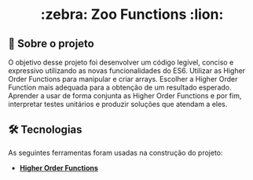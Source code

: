 <h1 align="center">:zebra: Zoo Functions :lion: </h1>

## 📰 Sobre o projeto

O objetivo desse projeto foi desenvolver um código legível, conciso e expressivo utilizando as novas funcionalidades do ES6. Utilizar as Higher Order Functions para manipular e criar arrays. Escolher a Higher Order Function mais adequada para a obtenção de um resultado esperado. Aprender a usar de forma conjunta as Higher Order Functions e por fim, interpretar testes unitários e produzir soluções que atendam a eles.

## 🛠 Tecnologias

As seguintes ferramentas foram usadas na construção do projeto:
-  **[Higher Order Functions](https://eloquentjavascript.net/05_higher_order.html)**

